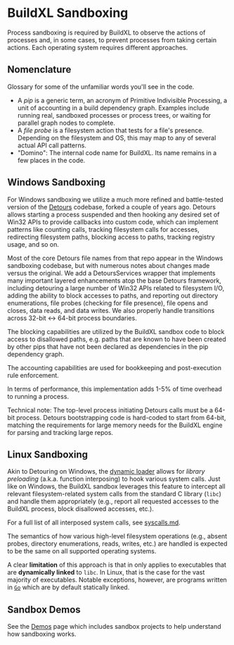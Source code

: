 # BuildXL Sandboxing
Process sandboxing is required by BuildXL to observe the actions of processes and, in some cases, to prevent processes from taking certain actions. Each operating system requires different approaches.

## Nomenclature
Glossary for some of the unfamiliar words you'll see in the code.

* A <i>pip</i> is a generic term, an acronym of Primitive Indivisible Processing, a unit of accounting in a build dependency graph. Examples include running real, sandboxed processes or process trees, or waiting for parallel graph nodes to complete.
* A <i>file probe</i> is a filesystem action that tests for a file's presence. Depending on the filesystem and OS, this may map to any of several actual API call patterns.
* "Domino": The internal code name for BuildXL. Its name remains in a few places in the code.

## Windows Sandboxing
For Windows sandboxing we utilize a much more refined and battle-tested version of the [Detours](https://github.com/Microsoft/Detours) codebase, forked a couple of years ago. Detours allows starting a process suspended and then hooking any desired set of Win32 APIs to provide callbacks into custom code, which can implement patterns like counting calls, tracking filesystem calls for accesses, redirecting filesystem paths, blocking access to paths, tracking registry usage, and so on.

Most of the core Detours file names from that repo appear in the Windows sandboxing codebase, but with numerous notes about changes made versus the original. We add a DetoursServices wrapper that implements many important layered enhancements atop the base Detours framework, including detouring a large number of Win32 APIs related to filesystem I/O, adding the ability to block accesses to paths, and reporting out directory enumerations, file probes (checking for file presence), file opens and closes, data reads, and data writes. We also properly handle transitions across 32-bit <-> 64-bit process boundaries.

The blocking capabilities are utilized by the BuildXL sandbox code to block access to disallowed paths, e.g. paths that are known to have been created by other pips that have not been declared as dependencies in the pip dependency graph.

The accounting capabilities are used for bookkeeping and post-execution rule enforcement.

In terms of performance, this implementation adds 1-5% of time overhead to running a process.

Technical note: The top-level process initiating Detours calls must be a 64-bit process. Detours bootstrapping code is hard-coded to start from 64-bit, matching the requirements for large memory needs for the BuildXL engine for parsing and tracking large repos.

## Linux Sandboxing

Akin to Detouring on Windows, the [dynamic loader](https://www.man7.org/linux/man-pages/man8/ld.so.8.html) allows for *library preloading* (a.k.a. function interposing) to hook various system calls.  Just like on Windows, the BuildXL sandbox leverages this feature to intercept all relevant filesystem-related system calls from the standard C library (`libc`) and handle them appropriately (e.g., report all requested accesses to the BuildXL process, block disallowed accesses, etc.).

For a full list of all interposed system calls, see [syscalls.md](/Public/Src/Sandbox/Linux/syscalls.md).

The semantics of how various high-level filesystem operations (e.g., absent probes, directory enumerations, reads, writes, etc.) are handled is expected to be the same on all supported operating systems.

A clear **limitation** of this approach is that in only applies to executables that are **dynamically linked** to `libc`.  In Linux, that is the case for the vast majority of executables.  Notable exceptions, however, are programs written in [`Go`](https://go.dev/) which are by default statically linked.

## Sandbox Demos
See the [Demos](../../Public/Src/Demos/Demos.md) page which includes sandbox projects to help understand how sandboxing works.
